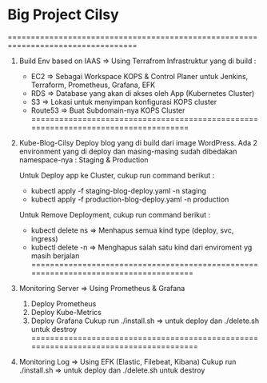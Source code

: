 # Big Project Cilsy
==================================================================================
1. Build Env based on IAAS => Using Terrafrom
   Infrastruktur yang di build :
   - EC2     => Sebagai Workspace KOPS & Control Planer untuk Jenkins, Terraform, Prometheus, Grafana, EFK
   - RDS     => Database yang akan di akses oleh App (Kubernetes Cluster)
   - S3      => Lokasi untuk menyimpan konfigurasi KOPS cluster
   - Route53 => Buat Subdomain-nya KOPS Cluster
===================================================================================
2. Kube-Blog-Cilsy
   Deploy blog yang di build dari image WordPress. 
   Ada 2 environment yang di deploy dan masing-masing sudah dibedakan namespace-nya : Staging & Production

   Untuk Deploy app ke Cluster, cukup run command berikut :
   - kubectl apply -f staging-blog-deploy.yaml -n staging
   - kubectl apply -f production-blog-deploy.yaml -n production

    Untuk Remove Deployment, cukup run command berikut :
   - kubectl delete ns <namespace> => Menhapus semua kind type (deploy, svc, ingress)
   - kubectl delete <kind type> -n <namesoace>  => Menghapus salah satu kind dari enviroment yg masih berjalan
====================================================================================
  3. Monitoring Server => Using Prometheus & Grafana 
     1. Deploy Prometheus 
     2. Deploy Kube-Metrics
     3. Deploy Grafana
     Cukup run ./install.sh => untuk deploy dan ./delete.sh untuk destroy
=====================================================================================
  4. Monitoring Log => Using EFK (Elastic, Filebeat, Kibana)
     Cukup run ./install.sh => untuk deploy dan ./delete.sh untuk destroy
